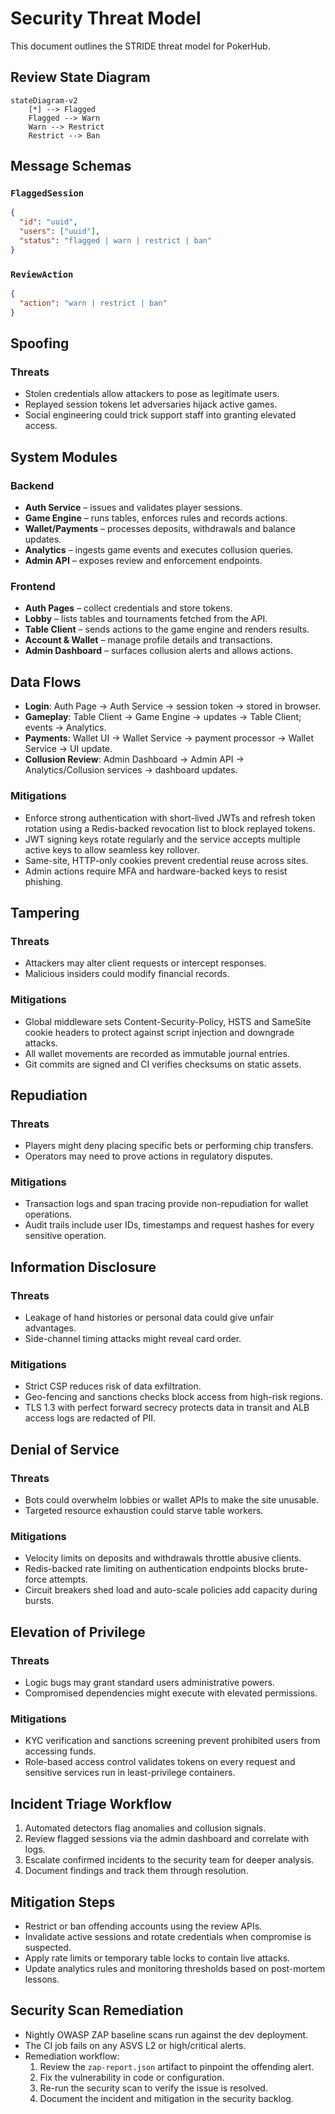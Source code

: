 # Security Threat Model

This document outlines the STRIDE threat model for PokerHub.

## Review State Diagram

```mermaid
stateDiagram-v2
    [*] --> Flagged
    Flagged --> Warn
    Warn --> Restrict
    Restrict --> Ban
```

## Message Schemas

### `FlaggedSession`

```json
{
  "id": "uuid",
  "users": ["uuid"],
  "status": "flagged | warn | restrict | ban"
}
```

### `ReviewAction`

```json
{
  "action": "warn | restrict | ban"
}
```

## Spoofing

### Threats
- Stolen credentials allow attackers to pose as legitimate users.
- Replayed session tokens let adversaries hijack active games.
- Social engineering could trick support staff into granting elevated access.

## System Modules

### Backend
- **Auth Service** – issues and validates player sessions.
- **Game Engine** – runs tables, enforces rules and records actions.
- **Wallet/Payments** – processes deposits, withdrawals and balance updates.
- **Analytics** – ingests game events and executes collusion queries.
- **Admin API** – exposes review and enforcement endpoints.

### Frontend
- **Auth Pages** – collect credentials and store tokens.
- **Lobby** – lists tables and tournaments fetched from the API.
- **Table Client** – sends actions to the game engine and renders results.
- **Account & Wallet** – manage profile details and transactions.
- **Admin Dashboard** – surfaces collusion alerts and allows actions.

## Data Flows
- **Login**: Auth Page → Auth Service → session token → stored in browser.
- **Gameplay**: Table Client → Game Engine → updates → Table Client; events → Analytics.
- **Payments**: Wallet UI → Wallet Service → payment processor → Wallet Service → UI update.
- **Collusion Review**: Admin Dashboard → Admin API → Analytics/Collusion services → dashboard updates.

### Mitigations
- Enforce strong authentication with short-lived JWTs and refresh token rotation using a Redis-backed revocation list to block replayed tokens.
- JWT signing keys rotate regularly and the service accepts multiple active keys to allow seamless key rollover.
- Same-site, HTTP-only cookies prevent credential reuse across sites.
- Admin actions require MFA and hardware-backed keys to resist phishing.

## Tampering

### Threats
- Attackers may alter client requests or intercept responses.
- Malicious insiders could modify financial records.

### Mitigations
- Global middleware sets Content-Security-Policy, HSTS and SameSite cookie headers to protect against script injection and downgrade attacks.
- All wallet movements are recorded as immutable journal entries.
- Git commits are signed and CI verifies checksums on static assets.

## Repudiation

### Threats
- Players might deny placing specific bets or performing chip transfers.
- Operators may need to prove actions in regulatory disputes.

### Mitigations
- Transaction logs and span tracing provide non-repudiation for wallet operations.
- Audit trails include user IDs, timestamps and request hashes for every sensitive operation.

## Information Disclosure

### Threats
- Leakage of hand histories or personal data could give unfair advantages.
- Side-channel timing attacks might reveal card order.

### Mitigations
- Strict CSP reduces risk of data exfiltration.
- Geo-fencing and sanctions checks block access from high-risk regions.
- TLS 1.3 with perfect forward secrecy protects data in transit and ALB access logs are redacted of PII.

## Denial of Service

### Threats
- Bots could overwhelm lobbies or wallet APIs to make the site unusable.
- Targeted resource exhaustion could starve table workers.

### Mitigations
- Velocity limits on deposits and withdrawals throttle abusive clients.
- Redis-backed rate limiting on authentication endpoints blocks brute-force attempts.
- Circuit breakers shed load and auto-scale policies add capacity during bursts.

## Elevation of Privilege

### Threats
- Logic bugs may grant standard users administrative powers.
- Compromised dependencies might execute with elevated permissions.

### Mitigations
- KYC verification and sanctions screening prevent prohibited users from accessing funds.
- Role-based access control validates tokens on every request and sensitive services run in least-privilege containers.

## Incident Triage Workflow
1. Automated detectors flag anomalies and collusion signals.
2. Review flagged sessions via the admin dashboard and correlate with logs.
3. Escalate confirmed incidents to the security team for deeper analysis.
4. Document findings and track them through resolution.

## Mitigation Steps
- Restrict or ban offending accounts using the review APIs.
- Invalidate active sessions and rotate credentials when compromise is suspected.
- Apply rate limits or temporary table locks to contain live attacks.
- Update analytics rules and monitoring thresholds based on post-mortem lessons.


## Security Scan Remediation
- Nightly OWASP ZAP baseline scans run against the dev deployment.
- The CI job fails on any ASVS L2 or high/critical alerts.
- Remediation workflow:
  1. Review the `zap-report.json` artifact to pinpoint the offending alert.
  2. Fix the vulnerability in code or configuration.
  3. Re-run the security scan to verify the issue is resolved.
  4. Document the incident and mitigation in the security backlog.


